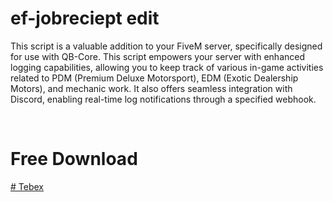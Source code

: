 # ef-jobreciept edit

This script is a valuable addition to your FiveM server, specifically designed for use with QB-Core. This script empowers your server with enhanced logging capabilities, allowing you to keep track of various in-game activities related to PDM (Premium Deluxe Motorsport), EDM (Exotic Dealership Motors), and mechanic work. It also offers seamless integration with Discord, enabling real-time log notifications through a specified webhook.

<br>

# Free Download
[# Tebex](https://ef-productions.tebex.io/package/5982822)
